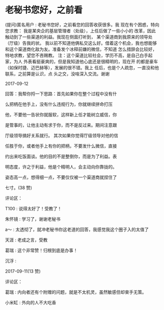 # 老秘书您好，之前看

(提问)匿名用户 : 老秘书您好，之前看您的回答收获很多。我 现在有个困惑，特向您求教： 我是某央企的基层管理者（处级），上任后做了一些小小的 改革，因此触动到了一些渠道的利益。我现在侧面打听到， 某个渠道商到我原来的领导处（厅级）告我的状。 我以前不知道他俩私交这么好。借着这个机会，我也想能够 和这个渠道商化敌为友。准备发个冰释前嫌的微信，不知道 怎么措辞会比较好，特地求教，望您不吝赐教。 注：这个渠道比较社会，学历不高，是自己白手起家，为人 外表看挺豪爽的，但是我知道他心底还是很精明的，现在开 的都是豪车（如保时捷、迈巴赫等），发展的很不错。我上 任后，也是个人疏忽，一直没和他联系，之前算是认识，点 头之交，没啥深入交流。谢谢

2017-09-12

回答：我帮你捋一下思路：首先如果你在整个过程中没有什

么把柄在他手上，没有什么违规行为，你就继续拼命打压

他，不要他一告状你就服软，这样新上任才能树立威信，你

是管事的，让他主动有求于你，而不是反过来。期间注意跟

厅级领导搞好关系就行。 其次如果你觉得厅级领导对他的信

任胜于你，或者他手上有你的把柄，不要发什么微信，直接

约出来吃饭面谈。他的目的不是整倒你，而是为了利益。表

明态度，许之于利益，他是个精明人，会主动向你靠拢的。

姿态高一点，想得细一点，不要仅仅被一个渠道商就捏住了

七寸。(38 赞)

评论区：

T100 : 说得太好了！受教了！

朱怀镜 : 学习了，谢谢老秘书

a～ : 太透彻了，就冲老秘书你这老道的回答，我感觉我这个圈子入的太值了

天涯 : 老成之言，受教

葛瑞 : 这个非常赞！归根到底是办事！

沉浮 :

2017-09-11(13 赞)

评论区：

葛瑞 : 内向者还有个附赠的问题，就是不太机灵，虽然敏感但却束手无策。

小米缸 : 外向的人不大吃香